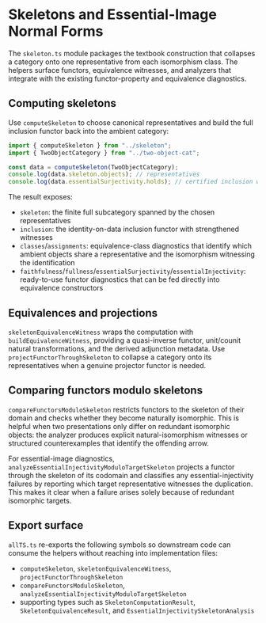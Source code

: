# Skeletons and Essential-Image Normal Forms

The `skeleton.ts` module packages the textbook construction that collapses a category onto one
representative from each isomorphism class. The helpers surface functors, equivalence witnesses,
and analyzers that integrate with the existing functor-property and equivalence diagnostics.

## Computing skeletons

Use `computeSkeleton` to choose canonical representatives and build the full inclusion functor back
into the ambient category:

```ts
import { computeSkeleton } from "../skeleton";
import { TwoObjectCategory } from "../two-object-cat";

const data = computeSkeleton(TwoObjectCategory);
console.log(data.skeleton.objects); // representatives
console.log(data.essentialSurjectivity.holds); // certified inclusion witness
```

The result exposes:

- `skeleton`: the finite full subcategory spanned by the chosen representatives
- `inclusion`: the identity-on-data inclusion functor with strengthened witnesses
- `classes`/`assignments`: equivalence-class diagnostics that identify which ambient objects share a
  representative and the isomorphism witnessing the identification
- `faithfulness`/`fullness`/`essentialSurjectivity`/`essentialInjectivity`: ready-to-use functor
  diagnostics that can be fed directly into equivalence constructors

## Equivalences and projections

`skeletonEquivalenceWitness` wraps the computation with `buildEquivalenceWitness`, providing a
quasi-inverse functor, unit/counit natural transformations, and the derived adjunction metadata. Use
`projectFunctorThroughSkeleton` to collapse a category onto its representatives when a genuine
projector functor is needed.

## Comparing functors modulo skeletons

`compareFunctorsModuloSkeleton` restricts functors to the skeleton of their domain and checks
whether they become naturally isomorphic. This is helpful when two presentations only differ on
redundant isomorphic objects: the analyzer produces explicit natural-isomorphism witnesses or
structured counterexamples that identify the offending arrow.

For essential-image diagnostics, `analyzeEssentialInjectivityModuloTargetSkeleton` projects a functor
through the skeleton of its codomain and classifies any essential-injectivity failures by reporting
which target representative witnesses the duplication. This makes it clear when a failure arises
solely because of redundant isomorphic targets.

## Export surface

`allTS.ts` re-exports the following symbols so downstream code can consume the helpers without
reaching into implementation files:

- `computeSkeleton`, `skeletonEquivalenceWitness`, `projectFunctorThroughSkeleton`
- `compareFunctorsModuloSkeleton`, `analyzeEssentialInjectivityModuloTargetSkeleton`
- supporting types such as `SkeletonComputationResult`, `SkeletonEquivalenceResult`, and
  `EssentialInjectivitySkeletonAnalysis`
